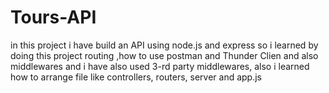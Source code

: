 # Tours-API
in this project i have build an API using node.js and express so i learned by doing this project routing ,how to use postman and Thunder Clien and also middlewares and i have also used 3-rd party middlewares, also i learned how to arrange file like controllers, routers, server and app.js

